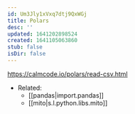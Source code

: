 ```yaml
---
id: Um3Jly1xVxq7dtj9QxWGj
title: Polars
desc: ''
updated: 1641202898524
created: 1641105063860
stub: false
isDir: false
---
```


<https://calmcode.io/polars/read-csv.html>

- Related:
  - [[pandas|import.pandas]]
  - [[mito|s.l.python.libs.mito]]

